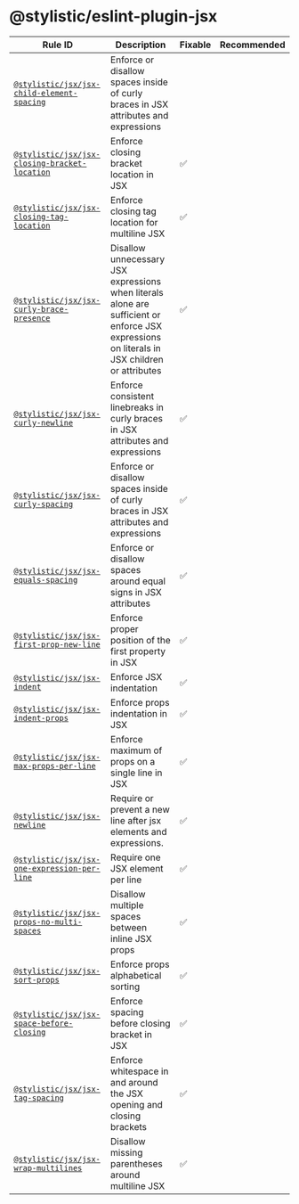 # @stylistic/eslint-plugin-jsx

| Rule ID | Description | Fixable | Recommended |
| --- | --- | --- | --- |
| [`@stylistic/jsx/jsx-child-element-spacing`](./rules/jsx-child-element-spacing) | Enforce or disallow spaces inside of curly braces in JSX attributes and expressions |  |  |
| [`@stylistic/jsx/jsx-closing-bracket-location`](./rules/jsx-closing-bracket-location) | Enforce closing bracket location in JSX | ✅ |  |
| [`@stylistic/jsx/jsx-closing-tag-location`](./rules/jsx-closing-tag-location) | Enforce closing tag location for multiline JSX | ✅ |  |
| [`@stylistic/jsx/jsx-curly-brace-presence`](./rules/jsx-curly-brace-presence) | Disallow unnecessary JSX expressions when literals alone are sufficient or enforce JSX expressions on literals in JSX children or attributes | ✅ |  |
| [`@stylistic/jsx/jsx-curly-newline`](./rules/jsx-curly-newline) | Enforce consistent linebreaks in curly braces in JSX attributes and expressions | ✅ |  |
| [`@stylistic/jsx/jsx-curly-spacing`](./rules/jsx-curly-spacing) | Enforce or disallow spaces inside of curly braces in JSX attributes and expressions | ✅ |  |
| [`@stylistic/jsx/jsx-equals-spacing`](./rules/jsx-equals-spacing) | Enforce or disallow spaces around equal signs in JSX attributes | ✅ |  |
| [`@stylistic/jsx/jsx-first-prop-new-line`](./rules/jsx-first-prop-new-line) | Enforce proper position of the first property in JSX | ✅ |  |
| [`@stylistic/jsx/jsx-indent`](./rules/jsx-indent) | Enforce JSX indentation | ✅ |  |
| [`@stylistic/jsx/jsx-indent-props`](./rules/jsx-indent-props) | Enforce props indentation in JSX | ✅ |  |
| [`@stylistic/jsx/jsx-max-props-per-line`](./rules/jsx-max-props-per-line) | Enforce maximum of props on a single line in JSX | ✅ |  |
| [`@stylistic/jsx/jsx-newline`](./rules/jsx-newline) | Require or prevent a new line after jsx elements and expressions. | ✅ |  |
| [`@stylistic/jsx/jsx-one-expression-per-line`](./rules/jsx-one-expression-per-line) | Require one JSX element per line | ✅ |  |
| [`@stylistic/jsx/jsx-props-no-multi-spaces`](./rules/jsx-props-no-multi-spaces) | Disallow multiple spaces between inline JSX props | ✅ |  |
| [`@stylistic/jsx/jsx-sort-props`](./rules/jsx-sort-props) | Enforce props alphabetical sorting | ✅ |  |
| [`@stylistic/jsx/jsx-space-before-closing`](./rules/jsx-space-before-closing) | Enforce spacing before closing bracket in JSX | ✅ |  |
| [`@stylistic/jsx/jsx-tag-spacing`](./rules/jsx-tag-spacing) | Enforce whitespace in and around the JSX opening and closing brackets | ✅ |  |
| [`@stylistic/jsx/jsx-wrap-multilines`](./rules/jsx-wrap-multilines) | Disallow missing parentheses around multiline JSX | ✅ |  |